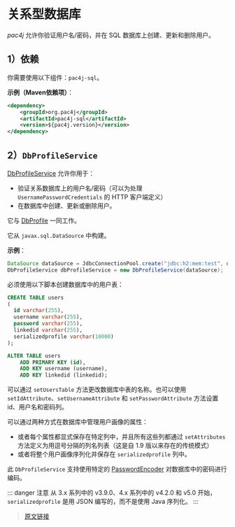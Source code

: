 # 关系型数据库

*pac4j* 允许你验证用户名/密码，并在 SQL 数据库上创建、更新和删除用户。

## 1）依赖

你需要使用以下组件：`pac4j-sql`。

**示例（Maven依赖项）**：

```xml
<dependency>
    <groupId>org.pac4j</groupId>
    <artifactId>pac4j-sql</artifactId>
    <version>${pac4j.version}</version>
</dependency>
```

## 2）`DbProfileService`

[DbProfileService](https://github.com/pac4j/pac4j/blob/master/pac4j-sql/src/main/java/org/pac4j/sql/profile/service/DbProfileService.java) 允许你用于：

- 验证关系数据库上的用户名/密码（可以为处理 `UsernamePasswordCredentials` 的 HTTP 客户端定义）
- 在数据库中创建、更新或删除用户。

它与 [DbProfile](https://github.com/pac4j/pac4j/blob/master/pac4j-sql/src/main/java/org/pac4j/sql/profile/DbProfile.java) 一同工作。

它从 `javax.sql.DataSource` 中构建。

**示例**：

```java
DataSource dataSource = JdbcConnectionPool.create("jdbc:h2:mem:test", dbuser, dbpwd);
DbProfileService dbProfileService = new DbProfileService(dataSource);
```

必须使用以下脚本创建数据库中的用户表：

```sql
CREATE TABLE users
(
  id varchar(255),
  username varchar(255),
  password varchar(255),
  linkedid varchar(255),
  serializedprofile varchar(10000)
);

ALTER TABLE users
	ADD PRIMARY KEY (id),
	ADD KEY username (username),
	ADD KEY linkedid (linkedid);
```

可以通过 `setUsersTable` 方法更改数据库中表的名称。也可以使用 `setIdAttribute`、`setUsernameAttribute` 和 `setPasswordAttribute` 方法设置 id、用户名和密码列。

可以通过两种方式在数据库中管理用户画像的属性：

- 或者每个属性都显式保存在特定列中，并且所有这些列都通过 `setAttributes` 方法定义为用逗号分隔的列名列表（这是自 1.9 版以来存在的传统模式）
- 或者将整个用户画像序列化并保存在 `serializedprofile` 列中。

此 `DbProfileService` 支持使用特定的 [PasswordEncoder](/authenticators.html#_2-PasswordEncoder) 对数据库中的密码进行编码。

::: danger 注意
从 3.x 系列中的 v3.9.0、4.x 系列中的 v4.2.0 和 v5.0 开始，`serializedprofile` 是用 JSON 编写的，而不是使用 Java 序列化。
:::

> [原文链接](https://www.pac4j.org/5.7.x/docs/authenticators/sql.html)
